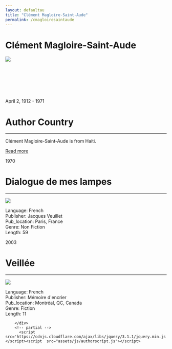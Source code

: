 ```yaml
---
layout: defaultau
title: "Clément Magloire-Saint-Aude"
permalink: /cmagloiresaintaude
---
```

<!-- partial:index.partial.html -->
<div class="content">
    <h1>Clément Magloire-Saint-Aude</h1>
    <div class="quote">
        <div><img src="https://i2.wp.com/lequotidiennews.org/wp-content/uploads/2022/07/download-8.jpg?fit=189%2C266&ssl=1" class="logo"></div>
    </div>
    <div class="timeline">
        <div style="padding-bottom:100px;"></div>
        <div class="block">
            <div class="date right"><p class="right"> April 2, 1912 - 1971 </p></div>
            <div class="dot"></div>
            <div class="left first">
                <h1>Author Country</h1><hr>
            <p> Clément Magloire-Saint-Aude is from Haiti.</p>
                <a href="https://fr.wikipedia.org/wiki/Cl%C3%A9ment_Magloire-Saint-Aude">Read more</a>
            </div>
        </div>
        <div class="block">
            <div class="date left"><p class="left">1970</p></div>
            <div class="dot"></div>
            <div class="right">
                <h1>Dialogue de mes lampes</h1><hr>
                <p><img src="https://images-na.ssl-images-amazon.com/images/I/515QpJIHE+L._SX322_BO1,204,203,200_.jpg"></p>
                <p>
                Language: French <br/>
                Publisher: Jacques Veuillet  <br/>
                Pub_location: Paris, France <br/>
                Genre: Non Fiction <br/>
                Length: 59 <br/>
                </p>
            </div>
        </div>
        <div class="block">
            <div class="date right"><p class="right">2003</p></div>
            <div class="dot"></div>
            <div class="left">
                <h1>Veillée</h1><hr>
                <p><img src="https://m.media-amazon.com/images/I/41zEQiCfqiL.jpg"></p>
                <p>
                Language: French <br/>
                Publisher: Mémoire d'encrier <br/>
                Pub_location: Montréal, QC, Canada <br/>
                Genre: Fiction <br/>
                Length: 11 <br/>
                </p>
            </div>
        </div>

        </div>
        <!-- partial -->
          <script src='https://cdnjs.cloudflare.com/ajax/libs/jquery/3.1.1/jquery.min.js'></script><script  src="assets/js/authorscript.js"></script>
